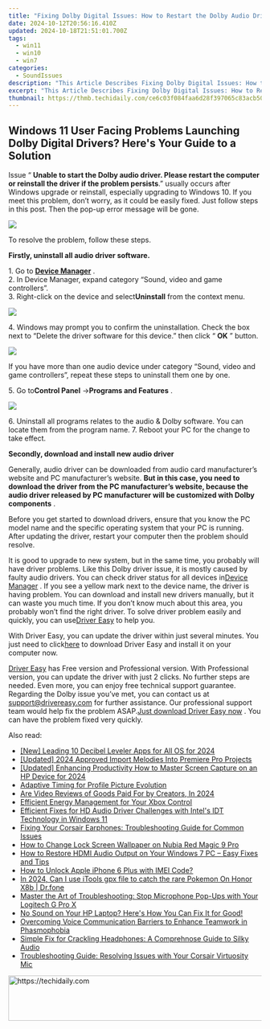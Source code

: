 ```yaml
---
title: "Fixing Dolby Digital Issues: How to Restart the Dolby Audio Driver on Windows 10"
date: 2024-10-12T20:56:16.410Z
updated: 2024-10-18T21:51:01.700Z
tags:
  - win11
  - win10
  - win7
categories:
  - SoundIssues
description: "This Article Describes Fixing Dolby Digital Issues: How to Restart the Dolby Audio Driver on Windows 10"
excerpt: "This Article Describes Fixing Dolby Digital Issues: How to Restart the Dolby Audio Driver on Windows 10"
thumbnail: https://thmb.techidaily.com/ce6c03f084faa6d28f397065c83acb50be7be1ae3bde8fc728fb219e33b59c83.jpeg
---
```


## Windows 11 User Facing Problems Launching Dolby Digital Drivers? Here's Your Guide to a Solution

Issue “ **Unable to start the Dolby audio driver. Please restart the computer or reinstall the driver if the problem persists**.” usually occurs after Windows upgrade or reinstall, especially upgrading to Windows 10\. If you meet this problem, don’t worry, as it could be easily fixed. Just follow steps in this post. Then the pop-up error message will be gone.  
  
![](https://images.drivereasy.com/wp-content/uploads/2016/07/img_57997056c52fb.png)
  
 To resolve the problem, follow these steps.  
  
**Firstly, uninstall all audio driver software.**
  
 1\. Go to **[Device Manager](https://tools.techidaily.com/drivereasy/download/)**  .  
 2\. In Device Manager, expand category “Sound, video and game controllers”.  
 3\. Right-click on the device and select**Uninstall** from the context menu.

![](https://images.drivereasy.com/wp-content/uploads/2016/07/img_579976b886c3f.png)

 4\.  Windows may prompt you to confirm the uninstallation. Check the box next to “Delete the driver software for this device.” then click “ **OK**  ” button.
  
![](https://images.drivereasy.com/wp-content/uploads/2016/07/img_5799771ad17f6.png)
  
 If you have more than one audio device under category “Sound, video and game controllers”, repeat these steps to uninstall them one by one.  
  
 5\. Go to**Control Panel** \->**Programs and Features** .  
  
![](https://images.drivereasy.com/wp-content/uploads/2016/07/img_57997925e13a3.png)
  
 6\. Uninstall all programs relates to the audio & Dolby software. You can locate them from the program name.
 7\. Reboot your PC for the change to take effect.  
  
**Secondly, download and install new audio driver**
  
 Generally, audio driver can be downloaded from audio card manufacturer’s website and PC manufacturer’s website. **But in this case, you need to download the driver from the PC manufacturer’s website, because the audio driver released by PC manufacturer will be customized with Dolby components** .
  
 Before you get started to download drivers, ensure that you know the PC model name and the specific operating system that your PC is running. After updating the driver, restart your computer then the problem should resolve.  
  
 It is good to upgrade to new system, but in the same time, you probably will have driver problems. Like this Dolby driver issue, it is mostly caused by faulty audio drivers. You can check driver status for all devices in[Device Manager](https://tools.techidaily.com/drivereasy/download/) . If you see a yellow mark next to the device name, the driver is having problem. You can download and install new drivers manually, but it can waste you much time. If you don’t know much about this area, you probably won’t find the right driver. To solve driver problem easily and quickly, you can use[Driver Easy](https://tools.techidaily.com/drivereasy/download/) to help you.
  
 With Driver Easy, you can update the driver within just several minutes. You just need to click[here](https://tools.techidaily.com/drivereasy/download/)  to download Driver Easy and install it on your computer now.
  
[Driver Easy](https://tools.techidaily.com/drivereasy/download/)  has Free version and Professional version. With Professional version, you can update the driver with just 2 clicks. No further steps are needed. Even more, you can enjoy free technical support guarantee. Regarding the Dolby issue you’ve met, you can contact us at <support@drivereasy.com> for further assistance. Our professional support team would help fix the problem ASAP.[Just download Driver Easy now](https://tools.techidaily.com/drivereasy/download/) . You can have the problem fixed very quickly.

<ins class="adsbygoogle"
     style="display:block"
     data-ad-format="autorelaxed"
     data-ad-client="ca-pub-7571918770474297"
     data-ad-slot="1223367746"></ins>

<ins class="adsbygoogle"
     style="display:block"
     data-ad-client="ca-pub-7571918770474297"
     data-ad-slot="8358498916"
     data-ad-format="auto"
     data-full-width-responsive="true"></ins>

<span class="atpl-alsoreadstyle">Also read:</span>
<div><ul>
<li><a href="https://youtube-zero.techidaily.com/eading-10-decibel-leveler-apps-for-all-os-for-2024/"><u>[New] Leading 10 Decibel Leveler Apps for All OS for 2024</u></a></li>
<li><a href="https://fox-glue.techidaily.com/updated-2024-approved-import-melodies-into-premiere-pro-projects/"><u>[Updated] 2024 Approved Import Melodies Into Premiere Pro Projects</u></a></li>
<li><a href="https://on-screen-recording.techidaily.com/updated-enhancing-productivity-how-to-master-screen-capture-on-an-hp-device-for-2024/"><u>[Updated] Enhancing Productivity How to Master Screen Capture on an HP Device for 2024</u></a></li>
<li><a href="https://facebook.techidaily.com/adaptive-timing-for-profile-picture-evolution/"><u>Adaptive Timing for Profile Picture Evolution</u></a></li>
<li><a href="https://extra-lessons.techidaily.com/are-video-reviews-of-goods-paid-for-by-creators-in-2024/"><u>Are Video Reviews of Goods Paid For by Creators, In 2024</u></a></li>
<li><a href="https://games-able.techidaily.com/efficient-energy-management-for-your-xbox-control/"><u>Efficient Energy Management for Your Xbox Control</u></a></li>
<li><a href="https://sound-issues.techidaily.com/efficient-fixes-for-hd-audio-driver-challenges-with-intels-idt-technology-in-windows-11/"><u>Efficient Fixes for HD Audio Driver Challenges with Intel's IDT Technology in Windows 11</u></a></li>
<li><a href="https://sound-issues.techidaily.com/fixing-your-corsair-earphones-troubleshooting-guide-for-common-issues/"><u>Fixing Your Corsair Earphones: Troubleshooting Guide for Common Issues</u></a></li>
<li><a href="https://easy-unlock-android.techidaily.com/how-to-change-lock-screen-wallpaper-on-nubia-red-magic-9-pro-by-drfone-android/"><u>How to Change Lock Screen Wallpaper on Nubia Red Magic 9 Pro</u></a></li>
<li><a href="https://sound-issues.techidaily.com/how-to-restore-hdmi-audio-output-on-your-windows-7-pc-easy-fixes-and-tips/"><u>How to Restore HDMI Audio Output on Your Windows 7 PC – Easy Fixes and Tips</u></a></li>
<li><a href="https://sim-unlock.techidaily.com/how-to-unlock-apple-iphone-6-plus-with-imei-code-by-drfone-ios/"><u>How to Unlock Apple iPhone 6 Plus with IMEI Code?</u></a></li>
<li><a href="https://pokemon-go-android.techidaily.com/in-2024-can-i-use-itools-gpx-file-to-catch-the-rare-pokemon-on-honor-x8b-drfone-by-drfone-virtual-android/"><u>In 2024, Can I use iTools gpx file to catch the rare Pokemon On Honor X8b | Dr.fone</u></a></li>
<li><a href="https://sound-issues.techidaily.com/master-the-art-of-troubleshooting-stop-microphone-pop-ups-with-your-logitech-g-pro-x/"><u>Master the Art of Troubleshooting: Stop Microphone Pop-Ups with Your Logitech G Pro X</u></a></li>
<li><a href="https://sound-issues.techidaily.com/no-sound-on-your-hp-laptop-heres-how-you-can-fix-it-for-good/"><u>No Sound on Your HP Laptop? Here's How You Can Fix It for Good!</u></a></li>
<li><a href="https://sound-issues.techidaily.com/overcoming-voice-communication-barriers-to-enhance-teamwork-in-phasmophobia/"><u>Overcoming Voice Communication Barriers to Enhance Teamwork in Phasmophobia</u></a></li>
<li><a href="https://sound-issues.techidaily.com/simple-fix-for-crackling-headphones-a-comprehnose-guide-to-silky-audio/"><u>Simple Fix for Crackling Headphones: A Comprehnose Guide to Silky Audio</u></a></li>
<li><a href="https://sound-issues.techidaily.com/troubleshooting-guide-resolving-issues-with-your-corsair-virtuosity-mic/"><u>Troubleshooting Guide: Resolving Issues with Your Corsair Virtuosity Mic</u></a></li>
</ul></div>

<!-- affiliate ads begin -->
<a href="https://unicoeye.pxf.io/c/5597632/2148772/18498" target="_top" id="2148772">
  <img src="//a.impactradius-go.com/display-ad/18498-2148772" border="0" alt="https://techidaily.com" width="728" height="90"/>
</a>
<img height="0" width="0" src="https://unicoeye.pxf.io/i/5597632/2148772/18498" style="position:absolute;visibility:hidden;" border="0" />
<!-- affiliate ads end -->

